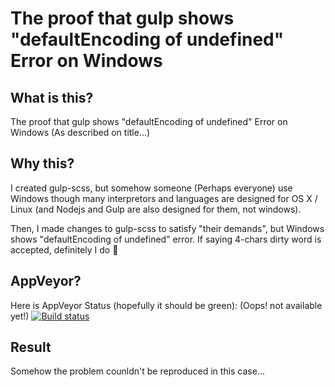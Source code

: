 # The proof that gulp shows "defaultEncoding of undefined" Error on Windows

## What is this?
The proof that gulp shows "defaultEncoding of undefined" Error on Windows
(As described on title...)

## Why this?
I created gulp-scss, but somehow someone (Perhaps everyone) use Windows though
many interpretors and languages are designed for OS X / Linux (and Nodejs and
Gulp are also designed for them, not windows).

Then, I made changes to gulp-scss to satisfy "their demands", but
Windows shows "defaultEncoding of undefined" error. If saying 4-chars dirty
word is accepted, definitely I do :shit:

## AppVeyor?
Here is AppVeyor Status (hopefully it should be green): (Oops! not available yet!)
[![Build status](https://ci.appveyor.com/api/projects/status/76ngqx902lprdise?svg=true)](https://ci.appveyor.com/project/hiroaki-yamamoto/proof-default-encoding-undetection-windows)

## Result
Somehow the problem counldn't be reproduced in this case...
